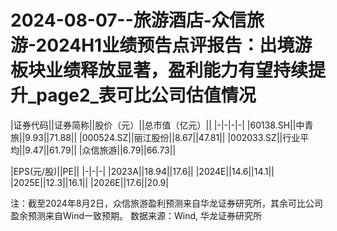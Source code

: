 # 2024-08-07--旅游酒店-众信旅游-2024H1业绩预告点评报告：出境游板块业绩释放显著，盈利能力有望持续提升_page2_表可比公司估值情况

|证券代码||证券简称||股价（元）||总市值（亿元）||
|-|-|-|-|
|60138.SH||中青旅||9.93||71.88||
|000524.SZ||丽江股份||8.67||47.81||
|002033.SZ||行业平均||9.47||61.79||
|众信旅游||6.79||66.73||

|EPS(元/股)||PE||
|-|-|-|
|2023A||18.94||17.6||
|2024E||14.6||14.1||
|2025E||12.3||16.1||
|2026E||17.6||20.9|

注：截至2024年8月2日，众信旅游盈利预测来自华龙证券研究所，其余可比公司盈余预测来自Wind一致预期。 数据来源：Wind, 华龙证券研究所